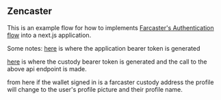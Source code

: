 ## Zencaster

This is an example flow for how to implements  [Farcaster's Authentication flow](https://farcasterxyz.notion.site/Merkle-v2-API-Documentation-c19a9494383a4ce0bd28db6d44d99ea8#160537d392b64d23b2fac59702046588) into a next.js application.

Some notes: [here](https://github.com/MrKevinOConnell/Zencaster/blob/main/pages/api/auth.ts) is where the application bearer token is generated

[here](https://github.com/MrKevinOConnell/Zencaster/blob/main/components/Profile.tsx) is where the custody bearer token is generated and the call to the above api endpoint is made.

from here if the wallet signed in is a farcaster custody address the profile will change to the user's profile picture and their profile name.

